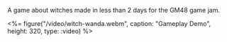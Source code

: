 A game about witches made in less than 2 days for the GM48 game jam.

<div class="centre">
	<%= figure("/video/witch-wanda.webm", caption: "Gameplay Demo", height: 320, type: :video) %>
</div>
